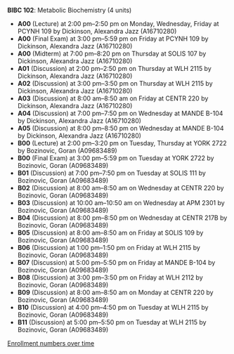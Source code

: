 **BIBC 102**: Metabolic Biochemistry (4 units)

- **A00** (Lecture) at 2:00 pm–2:50 pm on Monday, Wednesday, Friday at PCYNH 109 by Dickinson, Alexandra Jazz (A16710280)
- **A00** (Final Exam) at 3:00 pm–5:59 pm on Friday at PCYNH 109 by Dickinson, Alexandra Jazz (A16710280)
- **A00** (Midterm) at 7:00 pm–8:20 pm on Thursday at SOLIS 107 by Dickinson, Alexandra Jazz (A16710280)
- **A01** (Discussion) at 2:00 pm–2:50 pm on Thursday at WLH 2115 by Dickinson, Alexandra Jazz (A16710280)
- **A02** (Discussion) at 3:00 pm–3:50 pm on Thursday at WLH 2115 by Dickinson, Alexandra Jazz (A16710280)
- **A03** (Discussion) at 8:00 am–8:50 am on Friday at CENTR 220 by Dickinson, Alexandra Jazz (A16710280)
- **A04** (Discussion) at 7:00 pm–7:50 pm on Wednesday at MANDE B-104 by Dickinson, Alexandra Jazz (A16710280)
- **A05** (Discussion) at 8:00 pm–8:50 pm on Wednesday at MANDE B-104 by Dickinson, Alexandra Jazz (A16710280)
- **B00** (Lecture) at 2:00 pm–3:20 pm on Tuesday, Thursday at YORK 2722 by Bozinovic, Goran (A09683489)
- **B00** (Final Exam) at 3:00 pm–5:59 pm on Tuesday at YORK 2722 by Bozinovic, Goran (A09683489)
- **B01** (Discussion) at 7:00 pm–7:50 pm on Tuesday at SOLIS 111 by Bozinovic, Goran (A09683489)
- **B02** (Discussion) at 8:00 am–8:50 am on Wednesday at CENTR 220 by Bozinovic, Goran (A09683489)
- **B03** (Discussion) at 10:00 am–10:50 am on Wednesday at APM 2301 by Bozinovic, Goran (A09683489)
- **B04** (Discussion) at 8:00 pm–8:50 pm on Wednesday at CENTR 217B by Bozinovic, Goran (A09683489)
- **B05** (Discussion) at 8:00 am–8:50 am on Friday at SOLIS 109 by Bozinovic, Goran (A09683489)
- **B06** (Discussion) at 1:00 pm–1:50 pm on Friday at WLH 2115 by Bozinovic, Goran (A09683489)
- **B07** (Discussion) at 5:00 pm–5:50 pm on Friday at MANDE B-104 by Bozinovic, Goran (A09683489)
- **B08** (Discussion) at 3:00 pm–3:50 pm on Friday at WLH 2112 by Bozinovic, Goran (A09683489)
- **B09** (Discussion) at 8:00 am–8:50 am on Monday at CENTR 220 by Bozinovic, Goran (A09683489)
- **B10** (Discussion) at 4:00 pm–4:50 pm on Tuesday at WLH 2115 by Bozinovic, Goran (A09683489)
- **B11** (Discussion) at 5:00 pm–5:50 pm on Tuesday at WLH 2115 by Bozinovic, Goran (A09683489)

[Enrollment numbers over time](./BIBC102.tsv)
